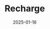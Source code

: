 ---  
layout: startup_page  
title: "Recharge"  
id: "getrecharge.com"  
permalink: "/rechargegetrecharge.com01162025/"  
website: "https://www.getrecharge.com/"  
funding_round: "Debt"  
funding_amount: "€45M"  
investors: "ABN AMRO"  
about: "Recharge is a European online prepaid payment platform offering digital vouchers from brands like Apple, Google, and Spotify, along with cross-border remittances. It aims to consolidate the market through M&A and expand into fintech services, leveraging its strong year-on-year growth and existing cash reserves."  
markets: "Fintech, Payments, Software Development"  
hq: "Santa Monica, California, United States"  
founded_year: "2014"  
linkedin: "https://www.linkedin.com/company/getrecharge"  
twitter: "https://twitter.com/rechargepayment"  
instagram: ""  
facebook: "https://www.facebook.com/rechargepayments"  
crunchbase: "https://www.crunchbase.com/organization/recharge-payments"  
pitchbook: "https://pitchbook.com/profiles/company/268258-06"  

date_display: "16-Jan-2025"  
date: "2025-01-16"

# SEO Optimization  
meta_title: "Recharge - Debt Funding (€45M)"  
meta_description: "Recharge, Recharge is a European online prepaid payment platform offering digital vouchers from brands like Apple, Google, and Spotify, along with cross-border ..."  
meta_keywords: "Recharge, Fintech, Payments, Software Development, Debt funding"  
canonical_url: "https://startup.projectstartups.com/rechargegetrecharge.com01162025/"  
---